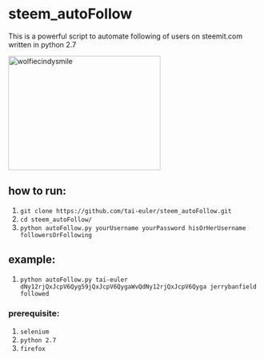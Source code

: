 # steem_autoFollow


This is a powerful script to automate following of users on steemit.com written in python 2.7


<img src="https://media.makeameme.org/created/Hi-Stalker.jpg" alt="wolfiecindysmile" style="width:304px;height:228px;">

## how to run: 
1. ```git clone https://github.com/tai-euler/steem_autoFollow.git```
2. ```cd steem_autoFollow/```
3. ```python autoFollow.py yourUsername yourPassword hisOrHerUsername followersOrFollowing```

## example: 
1. ```python autoFollow.py tai-euler dNy12rjQxJcpV6Qyg59jQxJcpV6QygaWvQdNy12rjQxJcpV6Qyga jerrybanfield followed```


### prerequisite: 
1. ```selenium```
2. ```python 2.7```
3. ```firefox```
